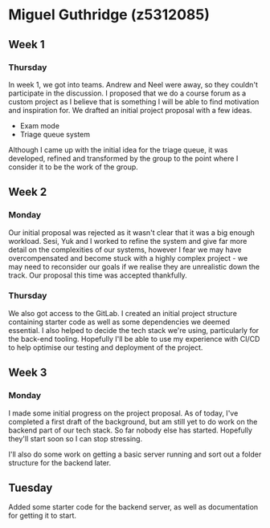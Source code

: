 
# Miguel Guthridge (z5312085)

## Week 1

### Thursday

In week 1, we got into teams. Andrew and Neel were away, so they couldn't
participate in the discussion. I proposed that we do a course forum as a custom
project as I believe that is something I will be able to find motivation and
inspiration for. We drafted an initial project proposal with a few ideas.

* Exam mode
* Triage queue system

Although I came up with the initial idea for the triage queue, it was
developed, refined and transformed by the group to the point where I consider
it to be the work of the group.

## Week 2

### Monday

Our initial proposal was rejected as it wasn't clear that it was a big enough
workload. Sesi, Yuk and I worked to refine the system and give far more detail
on the complexities of our systems, however I fear we may have overcompensated
and become stuck with a highly complex project - we may need to reconsider our
goals if we realise they are unrealistic down the track. Our proposal this time
was accepted thankfully.

### Thursday

We also got access to the GitLab. I created an initial project structure
containing starter code as well as some dependencies we deemed essential. I
also helped to decide the tech stack we're using, particularly for the back-end
tooling. Hopefully I'll be able to use my experience with CI/CD to help
optimise our testing and deployment of the project.

## Week 3

### Monday

I made some initial progress on the project proposal. As of today, I've
completed a first draft of the background, but am still yet to do work on the
backend part of our tech stack. So far nobody else has started. Hopefully
they'll start soon so I can stop stressing.

I'll also do some work on getting a basic server running and sort out a folder
structure for the backend later.

## Tuesday

Added some starter code for the backend server, as well as documentation for
getting it to start.
